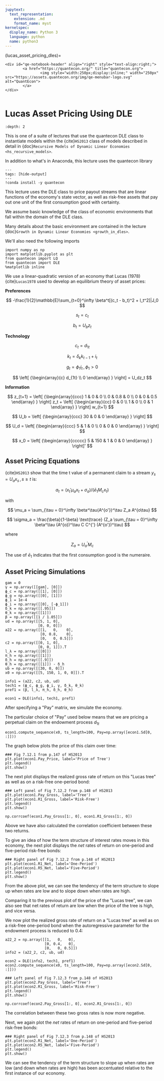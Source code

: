 ```yaml
---
jupytext:
  text_representation:
    extension: .md
    format_name: myst
kernelspec:
  display_name: Python 3
  language: python
  name: python3
---
```


(lucas_asset_pricing_dles)=
```{raw} html
<div id="qe-notebook-header" align="right" style="text-align:right;">
        <a href="https://quantecon.org/" title="quantecon.org">
                <img style="width:250px;display:inline;" width="250px" src="https://assets.quantecon.org/img/qe-menubar-logo.svg" alt="QuantEcon">
        </a>
</div>
```

```{index} single: python
```

# Lucas Asset Pricing Using DLE

```{contents} Contents
:depth: 2
```

This is one of a suite of lectures that use the quantecon DLE class to instantiate models within the
{cite}`HS2013` class of models described in detail in {doc}`Recursive Models of Dynamic Linear Economies <hs_recursive_models>`.

In addition to what's in Anaconda, this lecture uses the quantecon library

```{code-cell} ipython
---
tags: [hide-output]
---
!conda install -y quantecon
```

This lecture uses  the DLE class to price payout
streams that are linear functions of the economy's state vector, as well
as risk-free assets that pay out one unit of the first consumption good
with certainty.

We assume basic knowledge of the class of economic environments that fall within the domain of the
DLE class.

Many details about the basic environment are contained in the lecture
{doc}`Growth in Dynamic Linear Economies <growth_in_dles>`.

We'll also need the following imports

```{code-cell} ipython
import numpy as np
import matplotlib.pyplot as plt
from quantecon import LQ
from quantecon import DLE
%matplotlib inline
```

We use a linear-quadratic version of an economy that Lucas (1978) {cite}`Lucas1978` used
to develop an equilibrium theory of asset prices:

**Preferences**

$$
-\frac{1}{2}\mathbb{E}\sum_{t=0}^\infty \beta^t[(c_t - b_t)^2 + l_t^2]|J_0
$$

$$
s_t = c_t
$$

$$
b_t = U_bz_t
$$

**Technology**

$$
c_t = d_{1t}
$$

$$
k_t = \delta_k k_{t-1} + i_t
$$

$$
g_t = \phi_1 i_t \, , \phi_1 > 0
$$

$$
\left[ {\begin{array}{c}
  d_{1t} \\ 0
  \end{array} }
  \right] = U_dz_t
$$

**Information**

$$
z_{t+1} =
\left[ {\begin{array}{ccc}
   1 & 0 & 0 \\ 0 & 0.8 & 0 \\ 0 & 0 & 0.5
   \end{array} }
   \right]
   z_t +
    \left[ {\begin{array}{cc}
   0 & 0 \\ 1 & 0 \\ 0 & 1
   \end{array} }
   \right]
   w_{t+1}
$$

$$
U_b =
  \left[ {\begin{array}{ccc}
  30 & 0 & 0
  \end{array} }
  \right]
$$

$$
U_d =
   \left[ {\begin{array}{ccc}
   5 & 1 & 0 \\ 0 & 0 & 0
   \end{array} }
   \right]
$$

$$
x_0 =
   \left[ {\begin{array}{ccccc}
   5 & 150 & 1 & 0 & 0
   \end{array} }
   \right]'
$$

## Asset Pricing Equations

{cite}`HS2013` show that the time t value of a permanent claim to a stream
$y_s = U_ax_s \, , s \geq t$ is:

$$
a_t = (x_t'\mu_ax_t + \sigma_a)/(\bar e _1M_cx_t)
$$

with

$$
\mu_a = \sum_{\tau = 0}^\infty \beta^\tau(A^{o'})^\tau Z_a A^{o\tau}
$$

$$
\sigma_a = \frac{\beta}{1-\beta} \text{trace} (Z_a \sum_{\tau = 0}^\infty \beta^\tau (A^{o})^\tau C C^{'} (A^{o'})^\tau)
$$

where

$$
Z_a = U_a^{'}M_c
$$

The use of $\bar e _1$ indicates that the first consumption good
is the numeraire.

## Asset Pricing Simulations

```{code-cell} python3
gam = 0
γ = np.array([[gam], [0]])
ϕ_c = np.array([[1], [0]])
ϕ_g = np.array([[0], [1]])
ϕ_1 = 1e-4
ϕ_i = np.array([[0], [-ϕ_1]])
δ_k = np.array([[.95]])
θ_k = np.array([[1]])
β = np.array([[1 / 1.05]])
ud = np.array([[5, 1, 0],
               [0, 0, 0]])
a22 = np.array([[1,   0,    0],
                [0, 0.8,    0],
                [0,   0, 0.5]])
c2 = np.array([[0, 1, 0],
               [0, 0, 1]]).T
l_λ = np.array([[0]])
π_h = np.array([[1]])
δ_h = np.array([[.9]])
θ_h = np.array([[1]]) - δ_h
ub = np.array([[30, 0, 0]])
x0 = np.array([[5, 150, 1, 0, 0]]).T

info1 = (a22, c2, ub, ud)
tech1 = (ϕ_c, ϕ_g, ϕ_i, γ, δ_k, θ_k)
pref1 = (β, l_λ, π_h, δ_h, θ_h)
```

```{code-cell} python3
econ1 = DLE(info1, tech1, pref1)
```

After specifying a "Pay" matrix, we simulate the economy.

The particular choice of "Pay" used below means that we are pricing a
perpetual claim on the endowment process $d_{1t}$

```{code-cell} python3
econ1.compute_sequence(x0, ts_length=100, Pay=np.array([econ1.Sd[0, :]]))
```

The graph below plots the price of this claim over time:

```{code-cell} python3
### Fig 7.12.1 from p.147 of HS2013
plt.plot(econ1.Pay_Price, label='Price of Tree')
plt.legend()
plt.show()
```

The next plot displays the realized gross rate of return on this "Lucas
tree" as well as on a risk-free one-period bond:

```{code-cell} python3
### Left panel of Fig 7.12.2 from p.148 of HS2013
plt.plot(econ1.Pay_Gross, label='Tree')
plt.plot(econ1.R1_Gross, label='Risk-Free')
plt.legend()
plt.show()
```

```{code-cell} python3
np.corrcoef(econ1.Pay_Gross[1:, 0], econ1.R1_Gross[1:, 0])
```

Above we have also calculated the correlation coefficient between these
two returns.

To give an idea of how the term structure of interest rates moves in
this economy, the next plot displays the *net* rates of return on
one-period and five-period risk-free bonds:

```{code-cell} python3
### Right panel of Fig 7.12.2 from p.148 of HS2013
plt.plot(econ1.R1_Net, label='One-Period')
plt.plot(econ1.R5_Net, label='Five-Period')
plt.legend()
plt.show()
```

From the above plot, we can see the tendency of the term structure to
slope up when rates are low and to slope down when rates are high.

Comparing it to the previous plot of the price of the "Lucas tree", we
can also see that net rates of return are low when the price of the tree
is high, and vice versa.

We now plot the realized gross rate of return on a "Lucas tree" as well
as on a risk-free one-period bond when the autoregressive parameter for
the endowment process is reduced to 0.4:

```{code-cell} python3
a22_2 = np.array([[1,   0,   0],
                  [0, 0.4,   0],
                  [0,   0, 0.5]])
info2 = (a22_2, c2, ub, ud)

econ2 = DLE(info2, tech1, pref1)
econ2.compute_sequence(x0, ts_length=100, Pay=np.array([econ2.Sd[0, :]]))
```

```{code-cell} python3
### Left panel of Fig 7.12.3 from p.148 of HS2013
plt.plot(econ2.Pay_Gross, label='Tree')
plt.plot(econ2.R1_Gross, label='Risk-Free')
plt.legend()
plt.show()
```

```{code-cell} python3
np.corrcoef(econ2.Pay_Gross[1:, 0], econ2.R1_Gross[1:, 0])
```

The correlation between these two gross rates is now more negative.

Next, we again plot the *net* rates of return on one-period and
five-period risk-free bonds:

```{code-cell} python3
### Right panel of Fig 7.12.3 from p.148 of HS2013
plt.plot(econ2.R1_Net, label='One-Period')
plt.plot(econ2.R5_Net, label='Five-Period')
plt.legend()
plt.show()
```

We can see the tendency of the term structure to slope up when rates are
low (and down when rates are high) has been accentuated relative to the
first instance of our economy.

